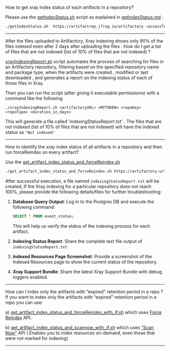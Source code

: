 How to get xray index status of each  artifacts  in a repository?

Please use the [getIndexStatus.sh](getIndexStatus.sh) script as explained in [getIndexStatus.md](getIndexStatus.md) :
```bash
./getIndexStatus.sh  https://artifactrep.jfrog.io/artifactory <accessToken> <repoKey>
```

---
After the files uploaded to Artifactory, Xray indexing shows only 90% of the files indexed even after 2 days 
after uploading the files .
How do I get a list of files that are not indexed (list of 10% of files that are not indexed) ?

[xrayIndexingReport.sh](xrayIndexingReport.sh) script automates the process of searching for files in an Artifactory repository,
filtering based on the specified repository name and package type, when the artifacts were created , modified or
last downloaded , and generates a report on the indexing status of each of those files in Xray.



Then you can run the script (after giving it executable permissions) with a command like the following.
```
./xrayIndexingReport.sh <artifactoryURL> <MYTOKEN> <repoKey> <repoType> <duration_in_days>
```
This will generate a file called 'indexingStatusReport.txt' . The files that are not indexed (list of 10% of files that 
are not indexed) will have the indexed status as `"Not indexed"`

---
How to identify  the xray index status of all artifacts in a repository and
then run forceReindex on every artifact?

Use the [get_artifact_index_status_and_forceReindex.sh](get_artifact_index_status_and_forceReindex.sh)



```bash
./get_artifact_index_status_and_forceReindex.sh https://artifactory-url username password repository-name

```
After successful execution, a file named `indexingStatusReport.txt` will be created,
If the Xray indexing for a particular repository does not reach 100%, please provide the following details/files for further troubleshooting:

1. **Database Query Output**: Log in to the Postgres DB and execute the following command:
   ```sql
   SELECT * FROM event_states;
   ```
   This will help us verify the status of the indexing process for each artifact.

2. **Indexing Status Report**: Share the complete text file output of `indexingStatusReport.txt`.

3. **Indexed Resources Page Screenshot**: Provide a screenshot of the Indexed Resources page to show the current status of the repository.

4. **Xray Support Bundle**: Share the latest Xray Support Bundle with debug loggers enabled.

---

How can I index only the artifacts with “expired” retention period in a repo ?
If you want to index only the artifacts with “expired” retention period in a repo you can use:

a) [get_artifact_index_status_and_forceReindex_with_jf.sh](get_artifact_index_status_and_forceReindex_with_jf.sh) which uses [Force Reindex](https://jfrog.com/help/r/xray-rest-apis/force-reindex)   API.

b) [get_artifact_index_status_and_scannow_with_jf.sh](get_artifact_index_status_and_scannow_with_jf.sh) which uses   [“Scan Now”](https://jfrog.com/help/r/jfrog-rest-apis/scan-now) API ( Enables you to index resources on-demand, even those that were not marked for indexing)

---